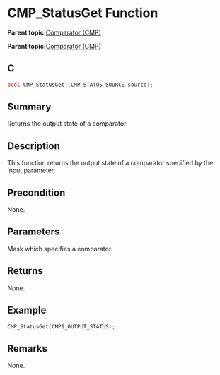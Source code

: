 # CMP\_StatusGet Function

**Parent topic:**[Comparator \(CMP\)](GUID-5BD1D290-3AAC-4ABB-A328-057E411239D0.md)

**Parent topic:**[Comparator \(CMP\)](GUID-F17BE981-0CE8-4C1F-8A22-280FD64FEC4B.md)

## C

```c
bool CMP_StatusGet (CMP_STATUS_SOURCE source);
```

## Summary

Returns the output state of a comparator.

## Description

This function returns the output state of a comparator specified by the<br />input parameter.

## Precondition

None.

## Parameters

Mask which specifies a comparator.

## Returns

None.

## Example

```c
CMP_StatusGet(CMP1_OUTPUT_STATUS);
```

## Remarks

None.

